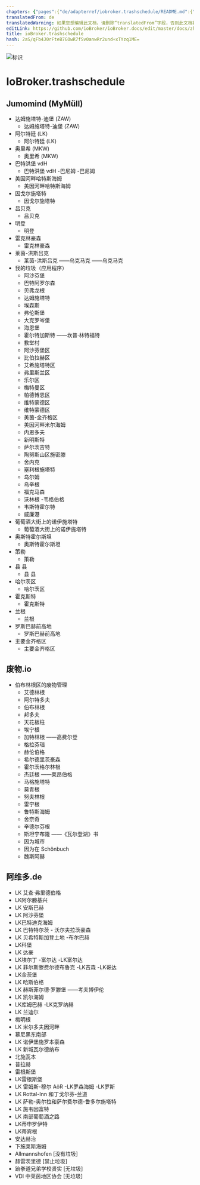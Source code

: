 ```yaml
---
chapters: {"pages":{"de/adapterref/iobroker.trashschedule/README.md":{"title":{"de":"ioBroker.trashschedule"},"content":"de/adapterref/iobroker.trashschedule/README.md"},"de/adapterref/iobroker.trashschedule/providers.md":{"title":{"de":"ioBroker.trashschedule"},"content":"de/adapterref/iobroker.trashschedule/providers.md"},"de/adapterref/iobroker.trashschedule/blockly.md":{"title":{"de":"ioBroker.trashschedule"},"content":"de/adapterref/iobroker.trashschedule/blockly.md"},"de/adapterref/iobroker.trashschedule/faq.md":{"title":{"de":"ioBroker.trashschedule"},"content":"de/adapterref/iobroker.trashschedule/faq.md"},"de/adapterref/iobroker.trashschedule/javascript.md":{"title":{"de":"ioBroker.trashschedule"},"content":"de/adapterref/iobroker.trashschedule/javascript.md"}}}
translatedFrom: de
translatedWarning: 如果您想编辑此文档，请删除“translatedFrom”字段，否则此文档将再次自动翻译
editLink: https://github.com/ioBroker/ioBroker.docs/edit/master/docs/zh-cn/adapterref/iobroker.trashschedule/providers.md
title: ioBroker.trashschedule
hash: 2aS/qFb4J0rFteB7GOwR7fSv0anwRr2und+xTYzq1ME=
---
```

![标识](../../../de/admin/trashschedule.png)

# IoBroker.trashschedule
## Jumomind (MyMüll)
- 达姆施塔特-迪堡 (ZAW)
	- 达姆施塔特-迪堡 (ZAW)
- 阿尔特廷 (LK)
	- 阿尔特廷 (LK)
- 奥里希 (MKW)
	- 奥里希 (MKW)
- 巴特洪堡 vdH
	- 巴特洪堡 vdH
-巴尼姆
	-巴尼姆
- 美因河畔哈特斯海姆
	- 美因河畔哈特斯海姆
- 因戈尔施塔特
	- 因戈尔施塔特
- 吕贝克
	- 吕贝克
- 明登
	- 明登
- 雷克林豪森
	- 雷克林豪森
- 莱茵-洪斯吕克
	- 莱茵-洪斯吕克
——乌克马克
	——乌克马克
- 我的垃圾（应用程序）
	- 阿沙芬堡
	- 巴特阿罗尔森
	- 贝弗龙根
	- 达姆施塔特
	- 埃森斯
	- 弗伦斯堡
	- 大克罗岑堡
	- 海恩堡
	- 霍尔特加斯特
	——坎普·林特福特
	- 教堂村
	- 阿沙芬堡区
	- 比伯拉赫区
	- 艾希施塔特区
	- 弗里斯兰区
	- 乐尔区
	- 梅特曼区
	- 帕德博恩区
	- 维特蒙德区
	- 维特蒙德区
	- 美茵-金齐格区
	- 美因河畔米尔海姆
	- 内恩多夫
	- 新明斯特
	- 萨尔茨吉特
	- 陶努斯山区施密滕
	- 舍内克
	- 塞利根施塔特
	- 乌尔姆
	- 乌辛根
	- 福克马森
	- 沃林根
	-韦格伯格
	- 韦斯特霍尔特
	- 威廉港
- 葡萄酒大街上的诺伊施塔特
	- 葡萄酒大街上的诺伊施塔特
- 奥斯特霍尔斯坦
	- 奥斯特霍尔斯坦
- 策勒
	- 策勒
- 县 县
	- 县 县
- 哈尔茨区
	- 哈尔茨区
- 霍克斯特
	- 霍克斯特
- 兰根
	- 兰根
- 罗斯巴赫前高地
	- 罗斯巴赫前高地
- 主要金齐格区
	- 主要金齐格区

## 废物.io
- 伯布林根区的废物管理
	- 艾德林根
	- 阿尔特多夫
	- 伯布林根
	- 邦多夫
	- 天花板柱
	- 埃宁根
	- 加特林根
	——高费尔登
	- 格拉芬瑙
	- 赫伦伯格
	- 希尔德里茨豪森
	- 霍尔茨格尔林根
	- 杰廷根
	——莱昂伯格
	- 马格施塔特
	- 莫青根
	- 努夫林根
	- 雷宁根
	- 鲁特斯海姆
	- 舍奈奇
	- 辛德尔芬根
	- 斯坦宁布隆
	——《瓦尔登湖》书
	- 因为城市
	- 因为在 Schönbuch
	- 魏斯阿赫

## 阿维多.de
- LK 艾查·弗里德伯格
- LK阿尔滕基兴
- LK 安斯巴赫
- LK 阿沙芬堡
- LK巴特迪克海姆
- LK 巴特特尔茨 - 沃尔夫拉茨豪森
- LK 贝希特斯加登土地
-布尔巴赫
- LK科堡
- LK 达豪
- LK埃尔丁
-富尔达
-LK富尔达
- LK 菲尔斯滕费尔德布鲁克
-LK吉森
-LK哥达
- LK金茨堡
- LK 哈斯伯格
- LK 赫斯菲尔德·罗滕堡
——考夫博伊伦
- LK 凯尔海姆
- LK库姆巴赫
-LK克罗纳赫
- LK 兰迪尔
- 梅明根
- LK 米尔多夫因河畔
- 慕尼黑东南部
- LK 诺伊堡施罗本豪森
- LK 新城瓦尔德纳布
- 北施瓦本
- 普拉赫
- 雷根斯堡
- LK雷根斯堡
- LK 雷姆斯-穆尔 AöR
-LK罗森海姆
-LK罗斯
- LK Rottal-Inn 和丁戈尔芬-兰道
- LK 萨勒-奥尔拉和萨尔费尔德-鲁多尔施塔特
- LK 施韦因富特
- LK 南部葡萄酒之路
- LK蒂申罗伊特
- LK蒂宾根
- 安达赫治
- 下施莱斯海姆
- Allmannshofen [没有垃圾]
- 赫雷茨里德 [禁止垃圾]
- 跆拳道兄弟学校贤实 [无垃圾]
- VDI 中莱茵地区协会 [无垃圾]